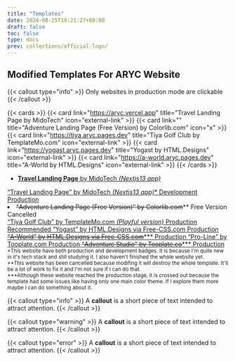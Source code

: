 ```yaml
---
title: "Templates"
date: 2024-08-25T10:21:27+08:00
draft: false
toc: false
type: docs
prev: collections/official-logo/
---
```


## Modified Templates For ARYC Website

{{< callout type="info" >}}
	Only websites in production mode are clickable
{{< /callout >}}

{{< cards >}}
	{{< card link="https://aryc.vercel.app" title="Travel Landing Page by MidoTech" icon="external-link" >}}
	{{< card link="" title="Adventure Landing Page (Free Version) by Colorlib.com" icon="x" >}}
	{{< card link="https://tiya.aryc.pages.dev" title="Tiya Golf Club by TemplateMo.com" icon="external-link" >}}
	{{< card link="https://yogast.aryc.pages.dev" title="Yogast by HTML.Designs" icon="external-link" >}}
	{{< card link="https://a-world.aryc.pages.dev" title="A-World by HTML.Designs" icon="external-link" >}}
{{< /cards >}}

- [**Travel Landing Page** by MidoTech *(Nextjs13 app)*](https://aryc.vercel.app)


<a href="https://aryc.vercel.app" target="_blank" rel="noopener noreferrer" class="list-group-item list-group-item-action">
	<i class="fas fa-external-link-alt"></i> 
	<q>Travel Landing Page</q> by MidoTech <em>(Nextjs13 app)</em><span class="text-muted">*</span> 
	<span class="badge badge-primary small">Development</span> 
	<span class="badge badge-success small">Production</span>
</a>
<li href="" target="_blank" rel="noopener noreferrer" class="list-group-item list-group-item-action">
	<i class="fas fa-hammer"></i> 
	<del><q>Adventure Landing Page (Free Version)</q> by Colorlib.com</del><span class="text-muted">**</span> 
	<span class="badge badge-warning text-white small">Free Version</span> 
	<span class="badge badge-danger small">Cancelled</span>
</li>
<a href="https://tiya.aryc.pages.dev" target="_blank" rel="noopener noreferrer" class="list-group-item list-group-item-action">
	<i class="fas fa-external-link-alt"></i> 
	<q>Tiya Golf Club</q> by TemplateMo.com <em>(Playful version)</em> 
	<span class="badge badge-success small">Production</span> 
	<span class="badge badge-info small">Recommended</span>
</a>
<a href="https://yogast.aryc.pages.dev" target="_blank" rel="noopener noreferrer" class="list-group-item list-group-item-action">
	<i class="fas fa-external-link-alt"></i> 
	<q>Yogast</q> by HTML.Designs via Free-CSS.com 
	<span class="badge badge-success small">Production</span>
</a>
<a href="https://a-world.aryc.pages.dev" target="_blank" rel="noopener noreferrer" class="list-group-item list-group-item-action">
	<i class="fas fa-cogs"></i> 
	<del><q>A-World</q> by HTML.Designs via Free-CSS.com</del><span class="text-muted">***</span> 
	<span class="badge badge-success small">Production</span>
</a>
<a href="https://pro-line.aryc.pages.dev" target="_blank" rel="noopener noreferrer" class="list-group-item list-group-item-action">
	<i class="fas fa-external-link-alt"></i> 
	<q>Pro-Line</q> by Tooplate.com 
	<span class="badge badge-success small">Production</span>
</a>
<a href="https://adventure-studio.aryc.pages.dev" target="_blank" rel="noopener noreferrer" class="list-group-item list-group-item-action">
	<i class="fas fa-cogs"></i> 
	<del><q>Adventure Studio</q> by Tooplate.co</del><span class="text-muted">***</span> 
	<span class="badge badge-success small">Production</span>
</a>


<small class="py-2 small text-muted">
	*This website have both production and development badges. It is because I'm quite new in it's tech stack and still studying it. I also haven't finished the whole website yet.<br>
</small>

<small class="py-2 small text-muted">
	**This website has been cancelled because modifing it will destroy the whole template. It'll be a lot of work to fix it and I'm not sure if I can do that.<br>
</small>

<small class="py-2 small text-muted">
	***Although these website reached the production stage, it is crossed out because the template had some issues like having only one main color theme. If I explore them more maybe I can do something about it.
</small>

{{< callout type="info" >}}
  A **callout** is a short piece of text intended to attract attention.
{{< /callout >}}

{{< callout type="warning" >}}
  A **callout** is a short piece of text intended to attract attention.
{{< /callout >}}

{{< callout type="error" >}}
  A **callout** is a short piece of text intended to attract attention.
{{< /callout >}}

<!-- {{< cards >}}
  {{< card link="https://collection.cloudinary.com/tx012378/ec28f4e3076721b8d291f31b7be26a26" title="AdventuReady 2023 Official Logo" icon="book-open" >}}
  {{< card link="templates" title="Templates" icon="user" >}}
{{< /cards >}} -->

